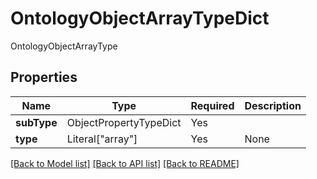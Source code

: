 # OntologyObjectArrayTypeDict

OntologyObjectArrayType

## Properties
| Name | Type | Required | Description |
| ------------ | ------------- | ------------- | ------------- |
**subType** | ObjectPropertyTypeDict | Yes |  |
**type** | Literal["array"] | Yes | None |


[[Back to Model list]](../../../README.md#models-v2-link) [[Back to API list]](../../../README.md#apis-v2-link) [[Back to README]](../../../README.md)
